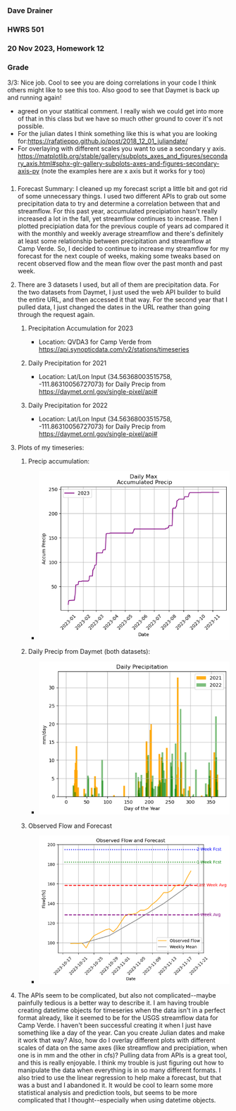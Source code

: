 ### Dave Drainer
### HWRS 501
### 20 Nov 2023, Homework 12

### Grade
3/3: Nice job. Cool to see you are doing correlations in your code I think others might like to see this too. Also good to see that Daymet is back up and running again!

- agreed on your statitical comment. I really wish we could get into more of that in this class but we have so much other ground to cover it's not possible. 
- For the julian dates I think something like this is what you are looking for:https://rafatieppo.github.io/post/2018_12_01_juliandate/ 
- For overlaying with different scales you want to use a secondary y axis. https://matplotlib.org/stable/gallery/subplots_axes_and_figures/secondary_axis.html#sphx-glr-gallery-subplots-axes-and-figures-secondary-axis-py (note the examples here are x axis but it works for y too)

###

1. Forecast Summary: I cleaned up my forecast script a little bit and got rid of some unnecessary things. I used two different APIs to grab out some precipitation data to try and determine a correlation between that and streamflow. For this past year, accumulated precipiation hasn't really increased a lot in the fall, yet streamflow continues to increase. Then I plotted precipiation data for the previous couple of years ad compared it with the monthly and weekly average streamflow and there's definitely at least some relationship between precipitation and streamflow at Camp Verde. So, I decided to continue to increase my streamflow for my forecast for the next couple of weeks, making some tweaks based on recent observed flow and the mean flow over the past month and past week. 
   
2. There are 3 datasets I used, but all of them are precipitation data. For the two datasets from Daymet, I just used the web API builder to build the entire URL, and then accessed it that way. For the second year that I pulled data, I just changed the dates in the URL reather than going through the request again.
   
   1. Precipitation Accumulation for 2023
      - Location: QVDA3 for Camp Verde from https://api.synopticdata.com/v2/stations/timeseries

   2. Daily Precipitation for 2021
      - Location: Lat/Lon Input (34.56368003515758, -111.86310056727073) for Daily Precip from https://daymet.ornl.gov/single-pixel/api#
  
   3. Daily Precipitation for 2022
      - Location: Lat/Lon Input (34.56368003515758, -111.86310056727073) for Daily Precip from https://daymet.ornl.gov/single-pixel/api#
  
3. Plots of my timeseries:
   1. Precip accumulation:
      - ![image info](./precip_accum_23.png)

   2. Daily Precip from Daymet (both datasets):
      - ![image info](./daily_precip_21-22.png)

   3. Observed Flow and Forecast
      - ![image info](./observed_flow_fcst.png)

4. The APIs seem to be complicated, but also not complicated--maybe painfully tedious is a better way to describe it. I am having trouble creating datetime objects for timeseries when the data isn't in a perfect format already, like it seemed to be for the USGS streamflow data for Camp Verde. I haven't been successful creating it when I just have something like a day of the year. Can you create Julian dates and make it work that way? Also, how do I overlay different plots with different scales of data on the same axes (like streamflow and precipiation, when one is in mm and the other in cfs)? Pulling data from APIs is a great tool, and this is really enjoyable. I think my trouble is just figuring out how to manipulate the data when everything is in so many different formats. I also tried to use the linear regression to help make a forecast, but that was a bust and I abandoned it. It would be cool to learn some more statistical analysis and prediction tools, but seems to be more complicated that I thought--especially when using datetime objects.

